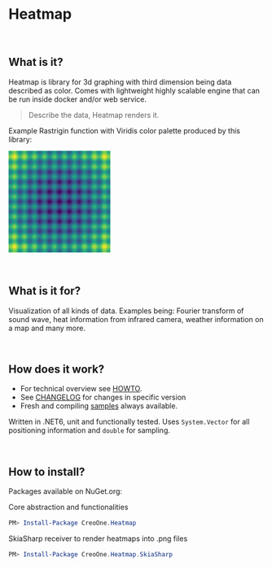 # Heatmap

&nbsp;

## What is it?

Heatmap is library for 3d graphing with third dimension being data described as color. Comes with lightweight highly scalable engine that can be run inside docker and/or web service.

> Describe the data, Heatmap renders it.

Example Rastrigin function with Viridis color palette produced by this library:

<img src="./sources/Heatmap.FunctionalTests/Images/Rastrigin.png" width="200" height="200">

&nbsp;

## What is it for?

Visualization of all kinds of data. Examples being: Fourier transform of sound wave, heat information from infrared camera, weather information on a map and many more.

&nbsp;

## How does it work?

- For technical overview see [HOWTO](./docs/HOWTO.md).
- See [CHANGELOG](./docs/CHANGELOG.md) for changes in specific version
- Fresh and compiling [samples](./samples/) always available.

Written in .NET6, unit and functionally tested. Uses `System.Vector` for all positioning information and `double` for sampling.

&nbsp;

## How to install?

Packages available on NuGet.org:

Core abstraction and functionalities

```powershell
PM> Install-Package CreoOne.Heatmap
```

SkiaSharp receiver to render heatmaps into .png files

```powershell
PM> Install-Package CreoOne.Heatmap.SkiaSharp
```